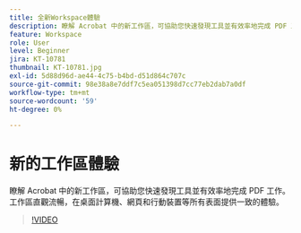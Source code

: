 ```yaml
---
title: 全新Workspace體驗
description: 瞭解 Acrobat 中的新工作區，可協助您快速發現工具並有效率地完成 PDF 工作
feature: Workspace
role: User
level: Beginner
jira: KT-10781
thumbnail: KT-10781.jpg
exl-id: 5d88d96d-ae44-4c75-b4bd-d51d864c707c
source-git-commit: 98e38a8e7ddf7c5ea051398d7cc77eb2dab7a0df
workflow-type: tm+mt
source-wordcount: '59'
ht-degree: 0%

---
```


# 新的工作區體驗

瞭解 Acrobat 中的新工作區，可協助您快速發現工具並有效率地完成 PDF 工作。 工作區直觀流暢，在桌面計算機、網頁和行動裝置等所有表面提供一致的體驗。

>[!VIDEO](https://video.tv.adobe.com/v/345949?quality=12&learn=on&hidetitle=true)
